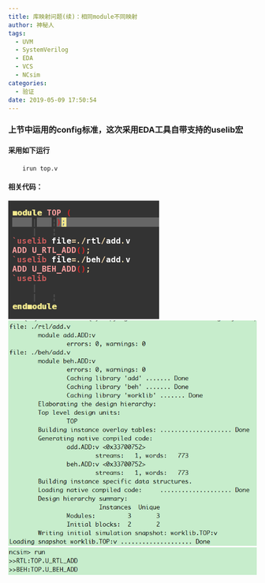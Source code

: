 ```yaml
---
title: 库映射问题(续)：相同module不同映射
author: 神秘人
tags:
  - UVM
  - SystemVerilog
  - EDA
  - VCS
  - NCsim
categories:
  - 验证
date: 2019-05-09 17:50:54
---
```

### 上节中运用的config标准，这次采用EDA工具自带支持的uselib宏

#### 采用如下运行

```
	irun top.v
```

#### 相关代码：
![rtl](库映射问题-续-：相同module不同映射/1.png)
![compile](库映射问题-续-：相同module不同映射/2.png)
![run](库映射问题-续-：相同module不同映射/3.png)